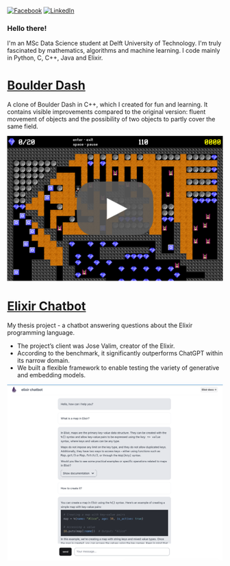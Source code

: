 [![Facebook](https://img.shields.io/badge/Facebook-%231877F2.svg?style=for-the-badge&logo=Facebook&logoColor=white)](https://www.facebook.com/profile.php?id=100005805667082)
[![LinkedIn](https://img.shields.io/badge/linkedin-%230077B5.svg?style=for-the-badge&logo=linkedin&logoColor=white)](https://www.linkedin.com/in/szymon-go%C5%82%C4%99biowski-030115204/)

### Hello there!
I'm an MSc Data Science student at Delft University of Technology. I'm truly fascinated by mathematics, algorithms and machine learning. I code mainly in Python, C, C++, Java and Elixir.

# [Boulder Dash](https://github.com/sgol13/boulder-dash)

A clone of Boulder Dash in C++, which I created for fun and learning. It contains visible improvements compared to the original version: fluent movement of objects and the possibility of two objects to partly cover the same field.

<a href="https://www.youtube.com/watch?v=LvDFsZE7p5g">
         <img alt="Boulder Dash video" src="boulder_dash.png" width=800">
</a>

# [Elixir Chatbot](https://github.com/sgol13/elixir-chatbot)

My thesis project - a chatbot answering questions about the Elixir programming language. 
- The project’s client was Jose Valim, creator of the Elixir.
- According to the benchmark, it significantly outperforms ChatGPT within its narrow domain.
- We built a flexible framework to enable testing the variety of generative and embedding models.

<a href="elixir_chatbot.png">
         <img alt="Boulder Dash video" src="elixir_chatbot.png" width=800">
</a>

</br>
</br>

